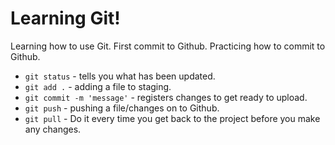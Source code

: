 # Learning Git!
Learning how to use Git. First commit  to Github.
Practicing how to commit to Github.

* `git status` - tells you what has been updated.
* `git add .` - adding a file to staging.
* `git commit -m 'message'` - registers changes to get ready to upload.
* `git push` - pushing a file/changes on to Github.
* `git pull` - Do it every time you get back to the project before you make any changes.
